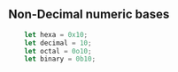 ## Non-Decimal numeric bases

```rust
    let hexa = 0x10;
    let decimal = 10;
    let octal = 0o10;
    let binary = 0b10;
```